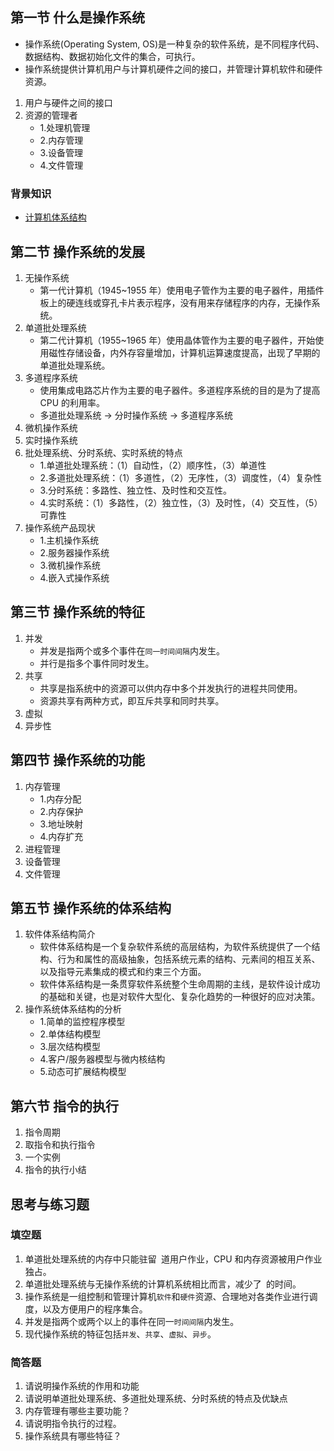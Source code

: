 ## 第一节 什么是操作系统

- 操作系统(Operating System, OS)是一种复杂的软件系统，是不同程序代码、数据结构、数据初始化文件的集合，可执行。
- 操作系统提供计算机用户与计算机硬件之间的接口，并管理计算机软件和硬件资源。

1. 用户与硬件之间的接口
2. 资源的管理者
   - 1.处理机管理
   - 2.内存管理
   - 3.设备管理
   - 4.文件管理

### 背景知识

- [计算机体系结构](https://lulaoshi.info/gpu/gpu-basic/computer-arch.html)

## 第二节 操作系统的发展

1. 无操作系统
   - 第一代计算机（1945~1955 年）使用电子管作为主要的电子器件，用插件板上的硬连线或穿孔卡片表示程序，没有用来存储程序的内存，无操作系统。
2. 单道批处理系统
   - 第二代计算机（1955~1965 年）使用晶体管作为主要的电子器件，开始使用磁性存储设备，内外存容量增加，计算机运算速度提高，出现了早期的单道批处理系统。
3. 多道程序系统
   - 使用集成电路芯片作为主要的电子器件。多道程序系统的目的是为了提高 CPU 的利用率。
   - 多道批处理系统 -> 分时操作系统 -> 多道程序系统
4. 微机操作系统
5. 实时操作系统
6. 批处理系统、分时系统、实时系统的特点
   - 1.单道批处理系统：（1）自动性，（2）顺序性，（3）单道性
   - 2.多道批处理系统：（1）多道性，（2）无序性，（3）调度性，（4）复杂性
   - 3.分时系统：多路性、独立性、及时性和交互性。
   - 4.实时系统：（1）多路性，（2）独立性，（3）及时性，（4）交互性，（5）可靠性
7. 操作系统产品现状
   - 1.主机操作系统
   - 2.服务器操作系统
   - 3.微机操作系统
   - 4.嵌入式操作系统

## 第三节 操作系统的特征

1. 并发
   - 并发是指两个或多个事件在`同一时间间隔`内发生。
   - 并行是指多个事件同时发生。
2. 共享
   - 共享是指系统中的资源可以供内存中多个并发执行的进程共同使用。
   - 资源共享有两种方式，即互斥共享和同时共享。
3. 虚拟
4. 异步性

## 第四节 操作系统的功能

1. 内存管理
   - 1.内存分配
   - 2.内存保护
   - 3.地址映射
   - 4.内存扩充
2. 进程管理
3. 设备管理
4. 文件管理

## 第五节 操作系统的体系结构

1. 软件体系结构简介
   - 软件体系结构是一个复杂软件系统的高层结构，为软件系统提供了一个结构、行为和属性的高级抽象，包括系统元素的结构、元素间的相互关系、以及指导元素集成的模式和约束三个方面。
   - 软件体系结构是一条贯穿软件系统整个生命周期的主线，是软件设计成功的基础和关键，也是对软件大型化、复杂化趋势的一种很好的应对决策。
2. 操作系统体系结构的分析
   - 1.简单的监控程序模型
   - 2.单体结构模型
   - 3.层次结构模型
   - 4.客户/服务器模型与微内核结构
   - 5.动态可扩展结构模型

## 第六节 指令的执行

1. 指令周期
2. 取指令和执行指令
3. 一个实例
4. 指令的执行小结

## 思考与练习题

### 填空题

1. 单道批处理系统的内存中只能驻留` `道用户作业，CPU 和内存资源被用户作业独占。
2. 单道批处理系统与无操作系统的计算机系统相比而言，减少了` `的时间。
3. 操作系统是一组控制和管理计算机`软件`和`硬件`资源、合理地对各类作业进行调度，以及方便用户的程序集合。
4. 并发是指两个或两个以上的事件在同一`时间间隔`内发生。
5. 现代操作系统的特征包括`并发`、`共享`、`虚拟`、`异步`。

### 简答题

1. 请说明操作系统的作用和功能
2. 请说明单道批处理系统、多道批处理系统、分时系统的特点及优缺点
3. 内存管理有哪些主要功能？
4. 请说明指令执行的过程。
5. 操作系统具有哪些特征？
